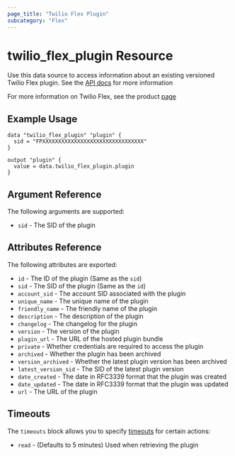 ```yaml
---
page_title: "Twilio Flex Plugin"
subcategory: "Flex"
---
```


# twilio_flex_plugin Resource

Use this data source to access information about an existing versioned Twilio Flex plugin. See the [API docs](https://www.twilio.com/docs/flex/developer/plugins/api/plugin) for more information

For more information on Twilio Flex, see the product [page](https://www.twilio.com/flex)

## Example Usage

```hcl
data "twilio_flex_plugin" "plugin" {
  sid = "FPXXXXXXXXXXXXXXXXXXXXXXXXXXXXXXXX"
}

output "plugin" {
  value = data.twilio_flex_plugin.plugin
}
```

## Argument Reference

The following arguments are supported:

- `sid` - The SID of the plugin

## Attributes Reference

The following attributes are exported:

- `id` - The ID of the plugin (Same as the `sid`)
- `sid` - The SID of the plugin (Same as the `id`)
- `account_sid` - The account SID associated with the plugin
- `unique_name` - The unique name of the plugin
- `friendly_name` - The friendly name of the plugin
- `description` - The description of the plugin
- `changelog` - The changelog for the plugin
- `version` - The version of the plugin
- `plugin_url` - The URL of the hosted plugin bundle
- `private` - Whether credentials are required to access the plugin
- `archived` - Whether the plugin has been archived
- `version_archived` - Whether the latest plugin version has been archived
- `latest_version_sid` - The SID of the latest plugin version
- `date_created` - The date in RFC3339 format that the plugin was created
- `date_updated` - The date in RFC3339 format that the plugin was updated
- `url` - The URL of the plugin

## Timeouts

The `timeouts` block allows you to specify [timeouts](https://www.terraform.io/docs/configuration/resources.html#timeouts) for certain actions:

- `read` - (Defaults to 5 minutes) Used when retrieving the plugin
